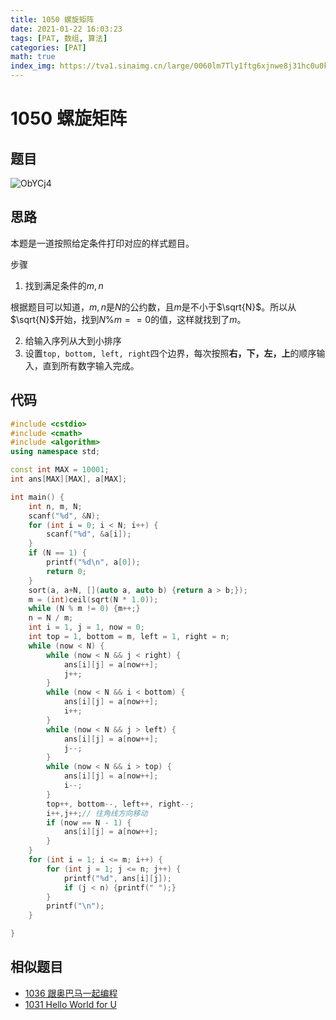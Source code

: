 ```yaml
---
title: 1050 螺旋矩阵
date: 2021-01-22 16:03:23
tags: [PAT, 数组, 算法]
categories: [PAT]
math: true
index_img: https://tva1.sinaimg.cn/large/0060lm7Tly1ftg6xjnwe8j31hc0u0kjl.jpg
---
```


# 1050 螺旋矩阵

## 题目

![ObYCj4](https://gitee.com/yoyhm/oss/raw/master/uPic/ObYCj4.png)

## 思路

本题是一道按照给定条件打印对应的样式题目。

步骤

1. 找到满足条件的$m,n$

根据题目可以知道，$m,n$是$N$的公约数，且$m$是不小于$\sqrt{N}$。所以从$\sqrt{N}$开始，找到$N \% m == 0$的值，这样就找到了$m$。

2. 给输入序列从大到小排序
3. 设置`top, bottom, left, right`四个边界，每次按照**右，下，左，上**的顺序输入，直到所有数字输入完成。

## 代码

```C++
#include <cstdio>
#include <cmath>
#include <algorithm>
using namespace std;

const int MAX = 10001;
int ans[MAX][MAX], a[MAX];

int main() {
    int n, m, N;
    scanf("%d", &N);
    for (int i = 0; i < N; i++) {
        scanf("%d", &a[i]);
    }
    if (N == 1) {
        printf("%d\n", a[0]);
        return 0;
    }
    sort(a, a+N, [](auto a, auto b) {return a > b;});
    m = (int)ceil(sqrt(N * 1.0));
    while (N % m != 0) {m++;}
    n = N / m;
    int i = 1, j = 1, now = 0;
    int top = 1, bottom = m, left = 1, right = n;
    while (now < N) {
        while (now < N && j < right) {
            ans[i][j] = a[now++];
            j++;
        }
        while (now < N && i < bottom) {
            ans[i][j] = a[now++];
            i++;
        }
        while (now < N && j > left) {
            ans[i][j] = a[now++];
            j--;
        }
        while (now < N && i > top) {
            ans[i][j] = a[now++];
            i--;
        }
        top++, bottom--, left++, right--;
        i++,j++;// 往角线方向移动
        if (now == N - 1) {
            ans[i][j] = a[now++];
        }
    }
    for (int i = 1; i <= m; i++) {
        for (int j = 1; j <= n; j++) {
            printf("%d", ans[i][j]);
            if (j < n) {printf(" ");}
        }
        printf("\n");
    }

}
```

## 相似题目

- [1036 跟奥巴马一起编程](https://pintia.cn/problem-sets/994805260223102976/problems/994805285812551680)
- [1031 Hello World for U](https://pintia.cn/problem-sets/994805342720868352/problems/994805462535356416)
